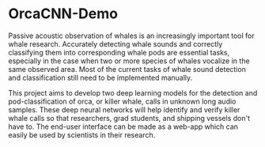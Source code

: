 # OrcaCNN-Demo

Passive acoustic observation of whales is an increasingly important tool for whale research. Accurately detecting whale sounds and correctly classifying them into corresponding whale pods are essential tasks, especially in the case when two or more species of whales vocalize in the same observed area. Most of the current tasks of whale sound detection and classification still need to be implemented manually.

This project aims to develop two deep learning models for the detection and pod-classification of orca, or killer whale, calls in unknown long audio samples. These deep neural networks will help identify and verify killer whale calls so that researchers, grad students, and shipping vessels don't have to. The end-user interface can be made as a web-app which can easily be used by scientists in their research.


